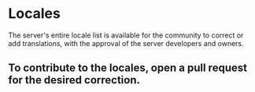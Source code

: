 # Locales
The server's entire locale list is available for the community to correct or add translations, with the approval of the server developers and owners.


## To contribute to the locales, open a pull request for the desired correction.
